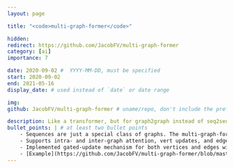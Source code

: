 ```yaml
---
layout: page

title: "<code>multi-graph-former</code>"

hidden:
redirect: https://github.com/JacobFV/multi-graph-former
category: [ai]
importance: 7

date: 2020-09-02 #  YYYY-MM-DD, must be specified
start: 2020-09-02
end: 2021-05-16
display_date: # used instead of `date` or date range

img:
github: JacobFV/multi-graph-former # uname/repo, don't include the prefix `https://github.com/`

description: Like a transformer, but for graph2graph instead of seq2seq
bullet_points: | # at least two bullet points
    - Sequences are just a special class of graphs. The multi-graph-former can process any kind of graph.
    - Supports intra- and inter-graph attention, vert updates, and edge updates with dynamic structure
    - Implemented gated-update mechanism for both vertices and edges with einsum-based operations
    - [Example](https://github.com/JacobFV/multi-graph-former/blob/master/multi_graph_former/modules/language_wm_graph_former_test2.py) applies multi-graph-former to  building a graph-structured hidden state for a recurrent neural network that encodes a sequence of words
---
```

